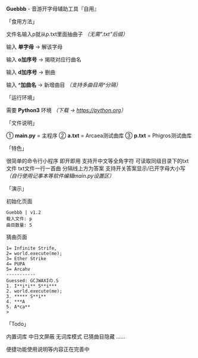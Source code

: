 **Guebbb** - 音游开字母辅助工具『自用』

「食用方法」

文件名输入p就从p.txt里面抽曲子 *（无需".txt"后缀）*

输入 **单字母** → 解该字母

输入 **o加序号** → 揭晓对应行曲名

输入 **d加序号** → 删曲

输入 **^加曲名** → 新增曲目 *（支持多曲目用^分隔）*

「运行环境」

需要 **Python3** 环境 *（下载 → <https://python.org>）*

「文件说明」

① **main.py** = 主程序 ② **a.txt** = Arcaea测试曲库 ③ **p.txt** = Phigros测试曲库

「特色」

很简单的命令行小程序 即开即用 支持开中文等全角字符 可读取同级目录下的txt文件 txt文件一行一首曲 分隔线上方为答案 支持开关答案显示/已开字母大小写 *（自行使用记事本等软件编辑main.py设置区）*

「演示」

初始化页面

``` 
Guebbb | v1.2
载入文件: p
曲目数量: 5
``` 

猜曲页面
``` 
1= Infinite Strife,
2= world.execute(me);
3= Ether Strike
4= PUPA
5= Arcahv
-----------
Guessed: GCJWAXIの.S
1. I**i*i** S**i***
2. world.execute(me);
3. ***** S**i**
4. ***A
5. A*ca**
>
```

「Todo」

内置词库 中日文屏蔽 无词库模式 已猜曲目隐藏 ......

便捷功能使用说明等内容正在完善中